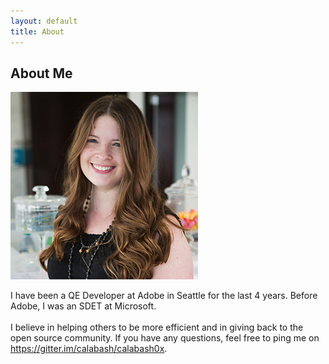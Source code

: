 ```yaml
---
layout: default
title: About
---
```

<div class="splash about">
  <div>
    <h2>About Me</h2>
  </div>
</div>
<img src="assets/Teresa_headshot.jpg" size="small">
<div class="section text">
  <p class="br">
    I have been a QE Developer at Adobe in Seattle for the last 4 years.  Before Adobe, I was an SDET at Microsoft.
  <br><br>
	I believe in helping others to be more efficient and in giving back to the open source community.  If you have any questions, feel free to ping me on <a href="https://gitter.im/calabash/calabash0x">https://gitter.im/calabash/calabash0x</a>.
  </p>
</div>